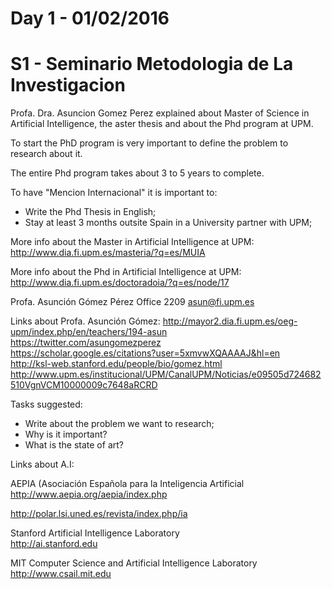 # Day 1 - 01/02/2016

# S1 - Seminario Metodologia de La Investigacion

Profa. Dra. Asuncion Gomez Perez explained about Master of Science in Artificial Intelligence, the aster thesis and about the Phd program at UPM.

To start the PhD program is very important to define the problem to research about it.

The entire Phd program takes about 3 to 5 years to complete.

To have "Mencion Internacional" it is important to:
* Write the Phd Thesis in English;
* Stay at least 3 months outsite Spain in a University partner with UPM;

More info about the Master in Artificial Intelligence at UPM:<BR>
http://www.dia.fi.upm.es/masteria/?q=es/MUIA<BR>

More info about the Phd in Artificial Intelligence at UPM:<BR>
http://www.dia.fi.upm.es/doctoradoia/?q=es/node/17<BR>

Profa. Asunción Gómez Pérez
Office 2209
asun@fi.upm.es 

Links about Profa. Asunción Gómez:
http://mayor2.dia.fi.upm.es/oeg-upm/index.php/en/teachers/194-asun<BR>
https://twitter.com/asungomezperez<BR>
https://scholar.google.es/citations?user=5xmvwXQAAAAJ&hl=en<BR>
http://ksl-web.stanford.edu/people/bio/gomez.html<BR>
http://www.upm.es/institucional/UPM/CanalUPM/Noticias/e09505d724682510VgnVCM10000009c7648aRCRD<BR>

Tasks suggested:
* Write about the problem we want to research;
* Why is it important?
* What is the state of art?

Links about A.I:<BR>

AEPIA (Asociación Española para la Inteligencia Artificial
http://www.aepia.org/aepia/index.php<BR>

http://polar.lsi.uned.es/revista/index.php/ia

Stanford Artificial Intelligence Laboratory<BR>
http://ai.stanford.edu<BR>

MIT Computer Science and Artificial Intelligence Laboratory<BR>
http://www.csail.mit.edu<BR>




